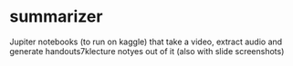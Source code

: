 # summarizer
Jupiter notebooks (to run on kaggle) that take a video, extract audio and generate handouts7klecture notyes out of it (also with slide screenshots)

